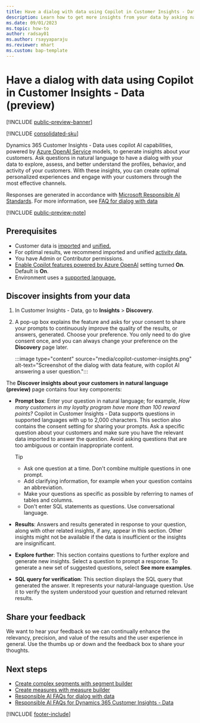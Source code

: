 ```yaml
---
title: Have a dialog with data using Copilot in Customer Insights - Data (preview)
description: Learn how to get more insights from your data by asking natural-language questions with Copilot in Dynamics 365 Customer Insights - Data. 
ms.date: 09/01/2023
ms.topic: how-to
author: radsay01
ms.author: rsayyaparaju
ms.reviewer: mhart
ms.custom: bap-template
---
```


# Have a dialog with data using Copilot in Customer Insights - Data (preview)

[!INCLUDE [public-preview-banner](includes/public-preview-banner.md)]

[!INCLUDE [consolidated-sku](./includes/consolidated-sku.md)]

Dynamics 365 Customer Insights - Data uses copilot AI capabilities, powered by [Azure OpenAI Service](https://azure.microsoft.com/products/cognitive-services/openai-service) models, to generate insights about your customers. Ask questions in natural language to have a dialog with your data to explore, assess, and better understand the profiles, behavior, and activity of your customers. With these insights, you can create optimal personalized experiences and engage with your customers through the most effective channels.

Responses are generated in accordance with [Microsoft Responsible AI Standards](https://www.microsoft.com/ai/responsible-ai). For more information, see [FAQ for dialog with data](faqs-dialog-data.md)

[!INCLUDE [public-preview-note](includes/public-preview-note.md)]

## Prerequisites

- Customer data is [imported](data-sources.md) and [unified.](data-unification.md)
- For optimal results, we recommend imported and unified [activity data.](activities.md)
- You have Admin or Contributor permissions.
- [Enable Copilot features powered by Azure OpenAI](copilot-global-consent.md) setting turned **On**. Default is **On**.
- Environment uses a [supported language.](faqs-dialog-data.md#what-are-the-supported-geographies-and-languages)

## Discover insights from your data

1. In Customer Insights - Data, go to **Insights** > **Discovery**.

1. A pop-up box explains the feature and asks for your consent to share your prompts to continuously improve the quality of the results, or answers, generated. Choose your preference. You only need to do give consent once, and you can always change your preference on the **Discovery** page later.

   :::image type="content" source="media/copilot-customer-insights.png" alt-text="Screenshot of the dialog with data feature, with copilot AI answering a user question.":::

The **Discover insights about your customers in natural language (preview)** page contains four key components:

- **Prompt box**: Enter your question in natural language; for example, *How many customers in my loyalty program have more than 100 reward points?* Copilot in Customer Insights - Data supports questions in supported languages with up to 2,000 characters. This section also contains the consent setting for sharing your prompts. Ask a specific question about your customers and make sure you have the relevant data imported to answer the question. Avoid asking questions that are too ambiguous or contain inappropriate content.

  > [!TIP]
  >
  > - Ask one question at a time. Don't combine multiple questions in one prompt.
  > - Add clarifying information, for example when your question contains an abbreviation.
  > - Make your questions as specific as possible by referring to names of tables and columns.
  > - Don't enter SQL statements as questions. Use conversational language.

- **Results**: Answers and results generated in response to your question, along with other related insights, if any, appear in this section. Other insights might not be available if the data is insufficient or the insights are insignificant.

- **Explore further**: This section contains questions to further explore and generate new insights. Select a question to prompt a response. To generate a new set of suggested questions, select **See more examples**.

- **SQL query for verification**: This section displays the SQL query that generated the answer. It represents your natural-language question. Use it to verify the system understood your question and returned relevant results.

## Share your feedback

We want to hear your feedback so we can continually enhance the relevancy, precision, and value of the results and the user experience in general. Use the thumbs up or down and the feedback box to share your thoughts.

## Next steps

- [Create complex segments with segment builder](segment-builder.md)  
- [Create measures with measure builder](measure-builder.md)
- [Responsible AI FAQs for dialog with data](faqs-dialog-data.md)
- [Responsible AI FAQs for Dynamics 365 Customer Insights - Data](responsible-ai-overview.md)

[!INCLUDE [footer-include](includes/footer-banner.md)]

